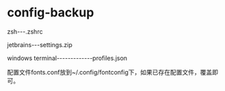 # config-backup
zsh---.zshrc

jetbrains---settings.zip

windows terminal-------------profiles.json

配置文件fonts.conf放到~/.config/fontconfig下，如果已存在配置文件，覆盖即可。
